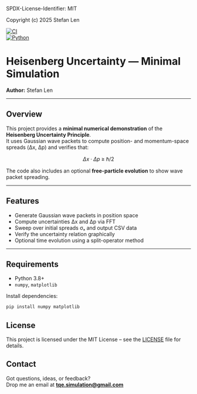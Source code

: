 SPDX-License-Identifier: MIT

Copyright (c) 2025 Stefan Len

[![CI](https://github.com/SteviLen420/TQE_simulation/actions/workflows/ci.yml/badge.svg?branch=main)](https://github.com/SteviLen420/TQE_simulation/actions/workflows/ci.yml)  
[![Python](https://img.shields.io/badge/python-3.9%20|%203.10%20|%203.11-blue)](https://www.python.org/doc/)  

# Heisenberg Uncertainty — Minimal Simulation

**Author:** Stefan Len  

---

## Overview
This project provides a **minimal numerical demonstration** of the **Heisenberg Uncertainty Principle**.  
It uses Gaussian wave packets to compute position- and momentum-space spreads (Δx, Δp) and verifies that:

$$
\Delta x \cdot \Delta p \; \geq \; \hbar/2
$$

The code also includes an optional **free-particle evolution** to show wave packet spreading.

---

## Features
- Generate Gaussian wave packets in position space  
- Compute uncertainties Δx and Δp via FFT  
- Sweep over initial spreads σₓ and output CSV data  
- Verify the uncertainty relation graphically  
- Optional time evolution using a split-operator method  

---

## Requirements
- Python 3.8+  
- `numpy`, `matplotlib`  

Install dependencies:
```bash
pip install numpy matplotlib
```

## License

This project is licensed under the MIT License – see the [LICENSE](../LICENSE) file for details.

## Contact

Got questions, ideas, or feedback?  
Drop me an email at **tqe.simulation@gmail.com** 
